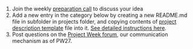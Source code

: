 ---
---

1. Join the weekly [preparation call](../README.md#PreparationCalls) to discuss your idea
1. Add a new entry in the category below by creating a new README.md file in subfolder in projects folder, and copying contents of [project description template](../Projects/Template/README.md) file into it. [See detailed instructions here](https://na-mic.github.io/ProjectWeek/PW27_2018_Boston/Projects/).
1. Post questions on the [Project Week forum](https://github.com/orgs/NA-MIC/teams/pw27/discussions), our communication mechanism as of PW27.
